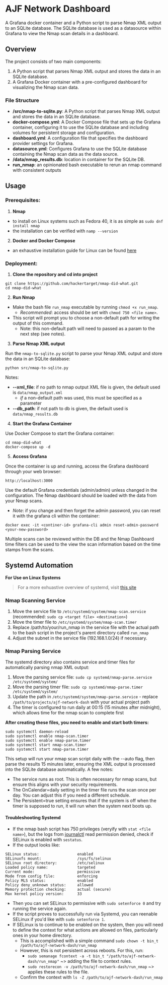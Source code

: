 # AJF Network Dashboard

A Grafana docker container and a Python script to parse Nmap XML output to an SQLite database. The SQLite database is used as a datasource within Grafana to view the Nmap scan details in a dashboard.


## Overview

The project consists of two main components:

1. A Python script that parses Nmap XML output and stores the data in an SQLite database.
2. A Grafana Docker container with a pre-configured dashboard for visualizing the Nmap scan data.

### File Structure

- **/src/nmap-to-sqlite.py**: A Python script that parses Nmap XML output and stores the data in an SQLite database.
- **docker-compose.yml**: A Docker Compose file that sets up the Grafana container, configuring it to use the SQLite database and including volumes for persistent storage and configuration.
- **dashboard.yml**: A configuration file that specifies the dashboard provider settings for Grafana.
- **datasource.yml**: Configures Grafana to use the SQLite database containing the Nmap scan data as the data source.
- **/data/nmap_results.db**: location in container for the SQLite DB.
- **run_nmap**: an opinionated bash executable to rerun an nmap command with consistent outputs


## Usage

### Prerequisites:

1. **Nmap**
  - to install on Linux systems such as Fedora 40, it is as simple as `sudo dnf install nmap`
  - the installation can be verified with `namp --version`
2. **Docker and Docker Compose**
  - an exhaustive installation guide for Linux can be found [here](https://docs.docker.com/engine/install/fedora/)


### Deployment:

1. **Clone the repository and cd into project**

```
git clone https://github.com/hackertarget/nmap-did-what.git
cd nmap-did-what
```

2. **Run Nmap**
- Make the bash file `run_nmap` executable by running `chmod +x run_nmap`.
  - _Recommended_: access should be set with `chmod 750 <file name>`.
- This script will prompt you to choose a non-default path for writing the output of this command.
  - Note: this non-default path will need to passed as a param to the next step (see notes).

3. **Parse Nmap XML output**

Run the `nmap-to-sqlite.py` script to parse your Nmap XML output and store the data in an SQLite database:

```
python src/nmap-to-sqlite.py
```
Notes:
- **--xml_file**: if no path to nmap output XML file is given, the default used is `data/nmap_output.xml`
  - _if_ a non-default path was used, this must be specified as a parameter
- **--db_path**: if not path to db is given, the default used is `data/nmap_results.db`

4. **Start the Grafana Container**

Use Docker Compose to start the Grafana container:

```
cd nmap-did-what
docker-compose up -d
```

5. **Access Grafana**

Once the container is up and running, access the Grafana dashboard through your web browser:

```
http://localhost:3000
```

Use the default Grafana credentials (admin/admin) unless changed in the configuration. The Nmap dashboard should be loaded with the data from your Nmap scans.
- *Note*: if you change and then forget the admin password, you can reset it with the grafana cli within the container:
```
docker exec -it <continer-id> grafana-cli admin reset-admin-password <your-new-password>
```

Multiple scans can be reviewed within the DB and the Nmap Dashboard time filters can be used to the view the scan information based on the time stamps from the scans.

## Systemd Automation
**For Use on Linux Systems**
> For a more exhuastive overview of systemd, visit [this site](https://systemd.io/)

### Nmap Scanning Service
1. Move the service file to `/etc/systemd/system/nmap-scan.service` (recommended: `sudo cp <target file> <destination>`)
2. Move the timer file to `/etc/systemd/system/nmap-scan.timer`
3. Replace /path/to/your/run_nmap in the service file with the actual path to the bash script in the project's parent directory called `run_nmap`
4. Adjust the subnet in the service file (192.168.1.0/24) if necessary.

### Nmap Parsing Service
The systemd directory also contains service and timer files for automatically parsing nmap XML output:

1. Move the parsing service file: `sudo cp systemd/nmap-parse.service /etc/systemd/system/`
2. Move the parsing timer file: `sudo cp systemd/nmap-parse.timer /etc/systemd/system/`
3. Update the path in `/etc/systemd/system/nmap-parse.service` - replace `/path/to/projects/ajf-network-dash` with your actual project path
4. The timer is configured to run daily at 00:15 (15 minutes after midnight), which allows time for the nmap scan to complete first

**After creating these files, you need to enable and start both timers:**
```
sudo systemctl daemon-reload
sudo systemctl enable nmap-scan.timer
sudo systemctl enable nmap-parse.timer
sudo systemctl start nmap-scan.timer
sudo systemctl start nmap-parse.timer
```

This setup will run your nmap scan script daily with the --auto flag, then parse the results 15 minutes later, ensuring the XML output is processed into the SQLite database automatically.
A few notes:

- The service runs as root. This is often necessary for nmap scans, but ensure this aligns with your security requirements.
- The OnCalendar=daily setting in the timer file runs the scan once per day. You can adjust this if you need a different schedule.
- The Persistent=true setting ensures that if the system is off when the timer is supposed to run, it will run when the system next boots up.

#### Troubleshooting Systemd
- If the nmap bash script has 750 privileges (veryify with `stat <file name>`), but the logs from [journalctl](https://man7.org/linux/man-pages/man1/journalctl.1.html) read permission denied, check if SELinux is enabled with `sestatus`.
- If the output looks like:
```
SELinux status:                 enabled
SELinuxfs mount:                /sys/fs/selinux
SELinux root directory:         /etc/selinux
Loaded policy name:             targeted
Current mode:                   permissive
Mode from config file:          enforcing
Policy MLS status:              enabled
Policy deny_unknown status:     allowed
Memory protection checking:     actual (secure)
Max kernel policy version:      33
```
- Then you can set SELinux to permissive with `sudo setenforce 0` and try running the service again.
- If the script proves to successfully run via Systemd, you can reenable SELinux if you'd like with `sudo setenforce 1`.
- If SELinux is to continue to be enabled on the system, then you will need to define the context for what actions are allowed on files, particularly ones in your home directory.
  - This is accomplished with a simple command `sudo chown -t bin_t /path/to/ajf-network-dash/run_nmap`
  - However, this is not persistent across reboots. For this, run:
    - `sudo semanage fcontext -a -t bin_t "/path/to/ajf-network-dash/run_nmap"` ~> adding the file to context rules.
    - `sudo restorecon -v /path/to/ajf-network-dash/run_nmap` ~> applies these rules to the file.
  - Confirm the context with `ls -Z /path/to/ajf-network-dash/run_nmap`

